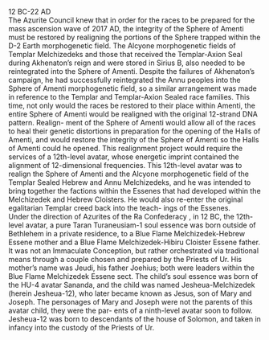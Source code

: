 12 BC-22 AD        
     The Azurite Council knew that in order for the races to be prepared for the
mass ascension wave of 2017 AD, the integrity of the Sphere of Amenti must be
restored by realigning the portions of the Sphere trapped within the D-2 Earth
morphogenetic field. The Alcyone morphogenetic fields of Templar
Melchizedeks and those that received the Templar-Axion Seal during
Akhenaton’s reign and were stored in Sirius B, also needed to be reintegrated
into the Sphere of Amenti. Despite the failures of Akhenaton’s campaign, he
had successfully reintegrated the Annu peoples into the Sphere of Amenti
morphogenetic field, so a similar arrangement was made in reference to the
Templar and Templar-Axion Sealed race families. This time, not only would
the races be restored to their place within Amenti, the entire Sphere of
Amenti would be realigned with the original 12-strand DNA pattern. Realign-
ment of the Sphere of Amenti would allow all of the races to heal their genetic
distortions in preparation for the opening of the Halls of Amenti, and would
restore the integrity of the Sphere of Amenti so the Halls of Amenti could he
opened. This realignment project would require the services of a 12th-level
avatar, whose energetic imprint contained the alignment of 12-dimensional
frequencies. This 12th-level avatar was to realign the Sphere of Amenti and
the Alcyone morphogenetic field of the Templar Sealed Hebrew and Annu
Melchizedeks, and he was intended to bring together the factions within the
Essenes that had developed within the Melchizedek and Hebrew Cloisters. He
would also re-enter the original egalitarian Templar creed back into the teach-
ings of the Essenes.  
    Under the direction of Azurites of the Ra Confederacy , in 12 BC, the
12th-level avatar, a pure Taran Turaneusiam-1 soul essence was born outside of
Bethlehem in a private residence, to a Blue Flame Melchizedek-Hebrew Essene
mother and a Blue Flame Melchizedek-Hibiru Cloister Essene father. It was not
an Immaculate Conception, but rather orchestrated via traditional means
through a couple chosen and prepared by the Priests of  Ur. His mother’s name
was Jeudi, his father Joehius; both were leaders within the Blue Flame
Melchizedek Essene sect. The child’s soul essence was born of the HU-4 avatar
Sananda,  and the child was named Jesheua-Melchizedek (herein Jesheua-12),
who later became known as Jesus, son of Mary and Joseph. The personages of
Mary and Joseph were not the parents of this avatar child, they were the par-
ents of a ninth-level avatar soon to follow. Jesheua-12 was born to descendants
of the house of Solomon, and taken in infancy into the custody of the Priests of
Ur.